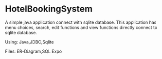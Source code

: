 # HotelBookingSystem
 A simple java application connect with sqlite database. This application has menu choices, search, edit functions and view functions directly connect to sqlite database.
 
 Using: Java,JDBC,Sqlite

Files: ER-Diagram,SQL Expo
